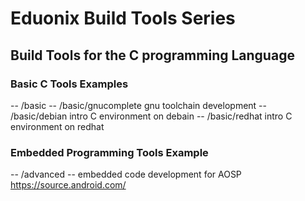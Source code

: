 # Eduonix Build Tools Series

## Build Tools for the C programming Language

### Basic C Tools Examples
-- <project root>/basic
-- <project root>/basic/gnucomplete gnu toolchain development
-- <project root>/basic/debian  intro C environment on debain
-- <project root>/basic/redhat  intro C environment on redhat
### Embedded Programming Tools Example
-- <project root>/advanced
-- embedded code development for AOSP  https://source.android.com/